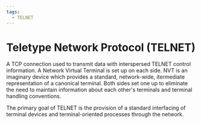 ```yaml
---
tags:
  - TELNET
---
```


# Teletype Network Protocol (TELNET)

A TCP connection used to transmit data with interspersed TELNET control information. A Network Virtual Terminal is set up on each side. NVT is an imaginary device which provides a standard, network-wide, itermediate representation of a canonical terminal. Both sides set one up to eliminate the need to maintain information about each other's terminals and terminal handling conventions.

The primary goal of TELNET is the provision of a standard interfacing of terminal devices and terminal-oriented processes through the network.